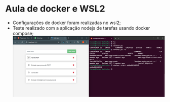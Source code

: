 # Aula de docker e WSL2

- Configurações de docker foram realizadas no wsl2;
- Teste realizado com a aplicação nodejs de tarefas usando docker compose;
![alt text](image-1.png)
